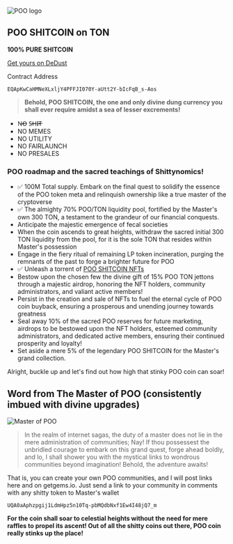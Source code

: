 ![POO logo](https://poomeme.github.io/coin/logo/logo-update.png)

## POO SHITCOIN on TON

**100% PURE SHITCOIN**

[Get yours on DeDust](https://dedust.io/swap/TON/EQApKwCaHMNeXLxljY4PFFJI070Y-aUtt2Y-bIcFqB_s-Aos)

Contract Address
```
EQApKwCaHMNeXLxljY4PFFJI070Y-aUtt2Y-bIcFqB_s-Aos
```
> **Behold, POO SHITCOIN, the one and only divine dung currency you shall ever require amidst a sea of lesser excrements!**

- N̶O̶ S̶H̶I̶T̶
- NO MEMES
- NO UTILITY
- NO FAIRLAUNCH
- NO PRESALES

### POO roadmap and the sacred teachings of Shittynomics!
 - ✅ 100M Total supply. Embark on the final quest to solidify the essence of the POO token meta and relinquish ownership like a true master of the cryptoverse
 - ✅ The almighty 70% POO/TON liquidity pool, fortified by the Master's own 300 TON, a testament to the grandeur of our financial conquests.
 - Anticipate the majestic emergence of fecal societies
 - When the coin ascends to great heights, withdraw the sacred initial 300 TON liquidity from the pool, for it is the sole TON that resides within Master's possession
 - Engage in the fiery ritual of remaining LP token incineration, purging the remnants of the past to forge a brighter future for POO
 - ✅ Unleash a torrent of [POO SHITCOIN NFTs](https://getgems.io/collection/EQAgkh1JcNpbnLSs9GgGLaWW5qKt81oVZbDSte4rPZGNUam5)
 - Bestow upon the chosen few the divine gift of 15% POO TON jettons through a majestic airdrop, honoring the NFT holders, community administrators, and valiant active members!
 - Persist in the creation and sale of NFTs to fuel the eternal cycle of POO coin buyback, ensuring a prosperous and unending journey towards greatness
 - Seal away 10% of the sacred POO reserves for future marketing, airdrops to be bestowed upon the NFT holders, esteemed community administrators, and dedicated active members, ensuring their continued prosperity and loyalty!
 - Set aside a mere 5% of the legendary POO SHITCOIN for the Master's grand collection.


Alright, buckle up and let's find out how high that stinky POO coin can soar!

## Word from The Master of POO (consistently imbued with divine upgrades)
![Master of POO](https://poomeme.github.io/coin/logo/master256.png)
> In the realm of internet sagas, the duty of a master does not lie in the mere administration of communities; Nay! If thou possessest the unbridled courage to embark on this grand quest, forge ahead boldly, and lo, I shall shower you with the mystical links to wondrous communities beyond imagination! Behold, the adventure awaits!

That is, you can create your own POO communities, and I will post links here and on getgems.io. Just send a link to your community in comments with any shitty token to Master's wallet
```
UQA0aAphzpgij1LdmHpz5n10Tq-pbMQdbNxf1Ew4I48jQ7_m
```
**For the coin shall soar to celestial heights without the need for mere raffles to propel its ascent! Out of all the shitty coins out there, POO coin really stinks up the place!**

